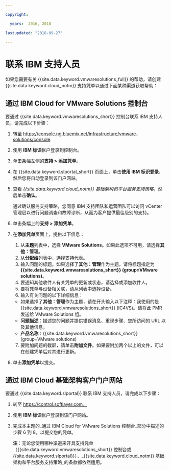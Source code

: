 ```yaml
---

copyright:

  years:  2016, 2018

lastupdated: "2018-09-27"

---
```


# 联系 IBM 支持人员

如果您需要有关 {{site.data.keyword.vmwaresolutions_full}} 的帮助，请创建 {{site.data.keyword.cloud_notm}} 支持凭单以通过下面某种渠道获取帮助：

## 通过 IBM Cloud for VMware Solutions 控制台

要通过 {{site.data.keyword.vmwaresolutions_short}} 控制台联系 IBM 支持人员，请完成以下步骤：

1. 转至
   https://console.ng.bluemix.net/infrastructure/vmware-solutions/console.
2. 使用 **IBM 标识**帐户登录到控制台。
3. 单击条幅左侧的**支持 > 添加凭单**。
4. 在 {{site.data.keyword.slportal_short}} 页面上，单击**使用 IBM 标识登录**，然后您将自动登录到该门户网站。
5. 查看 _{{site.data.keyword.cloud_notm}} 基础架构和平台服务支持策略_，然后单击**确认**。

   通过确认服务支持策略，您同意 IBM 支持团队和运营团队可以访问 vCenter 管理层以进行问题调查和故障诊断，从而为客户提供最佳级别的支持。

6. 单击条幅上的**支持 > 添加凭单**。
7. 在**添加凭单**页面上，提供以下信息：
   1. 从**主题**列表中，选择 **VMware Solutions**。如果此选项不可用，请选择**其他：管理**。   
   2. 从**分配给**列表中，选择支持代表。  
   3. 输入问题的标题。如果选择了**其他：管理**作为主题，请将标题指定为 **{{site.data.keyword.vmwaresolutions_short}} (group=VMware solutions)**。  
   4. 要通知其他收件人有关凭单的更新或状态，请选择或添加收件人。
   5. 要将凭单与设备相关联，请从列表中选择设备。  
   6. 输入有关问题的以下详细信息：      
     * 如果选择了**其他：管理**作为主题，请在开头输入以下注释：我使用的是 {{site.data.keyword.vmwaresolutions_short}} (IC4VS)。请将此 PMR 发送给 VMware Solutions 组。   
     * **问题描述**：描述您的问题并提供错误消息、重现步骤、您所访问的 URL 以及其他信息。    
     * **产品名称**：{{site.data.keyword.vmwaresolutions_short}} (group=VMware solutions)    
   7. 要附加问题的截屏，请单击**附加文件**。如果要附加两个以上的文件，可以在创建凭单后对其进行更新。  
8. 单击**添加凭单**以提交。

## 通过 IBM Cloud 基础架构客户门户网站

要通过 {{site.data.keyword.slportal}} 联系 IBM 支持人员，请完成以下步骤：

1. 转至 https://control.softlayer.com。
2. 使用 **IBM 标识**帐户登录到该门户网站。
3. 完成本主题的_通过 IBM Cloud for VMware Solutions 控制台_部分中描述的步骤 6 到 8，以提交您的凭单。

    **注**：无论您使用哪种渠道来开具支持凭单（{{site.data.keyword.vmwaresolutions_short}} 控制台或 {{site.data.keyword.slportal}}），_{{site.data.keyword.cloud_notm}} 基础架构和平台服务支持策略_的条款都依然适用。
